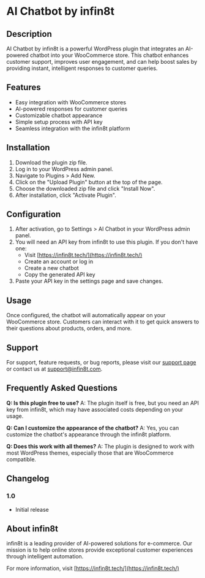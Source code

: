 # AI Chatbot by infin8t

## Description

AI Chatbot by infin8t is a powerful WordPress plugin that integrates an AI-powered chatbot into your WooCommerce store. This chatbot enhances customer support, improves user engagement, and can help boost sales by providing instant, intelligent responses to customer queries.

## Features

- Easy integration with WooCommerce stores
- AI-powered responses for customer queries
- Customizable chatbot appearance
- Simple setup process with API key
- Seamless integration with the infin8t platform

## Installation

1. Download the plugin zip file.
2. Log in to your WordPress admin panel.
3. Navigate to Plugins > Add New.
4. Click on the "Upload Plugin" button at the top of the page.
5. Choose the downloaded zip file and click "Install Now".
6. After installation, click "Activate Plugin".

## Configuration

1. After activation, go to Settings > AI Chatbot in your WordPress admin panel.
2. You will need an API key from infin8t to use this plugin. If you don't have one:
   - Visit [https://infin8t.tech/](https://infin8t.tech/)
   - Create an account or log in
   - Create a new chatbot
   - Copy the generated API key
3. Paste your API key in the settings page and save changes.

## Usage

Once configured, the chatbot will automatically appear on your WooCommerce store. Customers can interact with it to get quick answers to their questions about products, orders, and more.

## Support

For support, feature requests, or bug reports, please visit our [support page](https://infin8t.tech/support) or contact us at support@infin8t.com.

## Frequently Asked Questions

**Q: Is this plugin free to use?**
A: The plugin itself is free, but you need an API key from infin8t, which may have associated costs depending on your usage.

**Q: Can I customize the appearance of the chatbot?**
A: Yes, you can customize the chatbot's appearance through the infin8t platform.

**Q: Does this work with all themes?**
A: The plugin is designed to work with most WordPress themes, especially those that are WooCommerce compatible.

## Changelog

### 1.0
- Initial release

## About infin8t

infin8t is a leading provider of AI-powered solutions for e-commerce. Our mission is to help online stores provide exceptional customer experiences through intelligent automation.

For more information, visit [https://infin8t.tech/](https://infin8t.tech/)